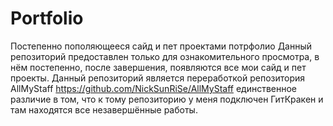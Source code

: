 # Portfolio
Постепенно пополяющееся сайд и пет проектами потрфолио 
Данный репозиторий предоставлен только для ознакомительного просмотра, в нём постепенно, после завершения, появляются все мои сайд и пет проекты.
Данный репозиторий является переработкой репозитория AllMyStaff https://github.com/NickSunRiSe/AllMyStaff единственное различие в том, что к тому репозиторию
у меня подключен ГитКракен и там находятся все незавершённые работы.

